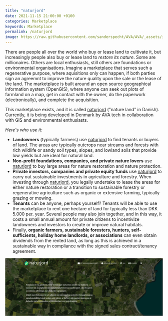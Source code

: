 ```yaml
---
title: "naturjord"
date: 2021-11-15 21:00:00 +0100
categories: Marketplace
keywords: Marketplace
permalink: /naturjord
image: https://raw.githubusercontent.com/sanderspecht/AVA/AVA/_assets/img/Naturjord.png
---
```

There are people all over the world who buy or lease land to cultivate it, but increasingly people also buy or lease land to *restore its nature*. Some are millionaires. Others are local enthusiasts, still others are foundations or environmental organisations. Imagine a marketplace that serves such a regenerative purpose, where aquisitions only can happen, if both parties sign an agreemnt to improve the nature quality upon the sale or the lease of the land. The marketplace is built around an open source geographical information system (OpenGIS), where anyone can seek out plots of farmland on a map, get in contact with the owner, do the paperwork (electronically), and complete the acquisition.

This marketplace exists, and it is called [naturjord](https://naturjord.dk/) ("nature land" in Danish). Currently, it is being developed in Denmark by AVA tech in collaboration with GIS and environmental enthusiasts.

*Here's who use it:*
* **Landowners** (typically farmers) use [naturjord](https://naturjord.dk/) to find tenants or buyers of land. The areas are typically outcrops near streams and forests with rich wildlife or sandy soil types, slopes, and lowland soils that provide low yields but are ideal for natural land.
* **Non-profit foundations, companies, and private nature lovers** use [naturjord](https://naturjord.dk/) to buy large areas for nature restoration and nature protection.
* **Private investors, companies and private equity funds** use [naturjord](https://naturjord.dk/) to carry out sustainable investments in agriculture and forestry. When investing through [naturjord](https://naturjord.dk/), you legally undertake to lease the areas for either nature restoration or a transition to sustainable forestry or regenerative agriculture such as organic or extensive farming, typically grazing or mowing.
* **Tenants** can be anyone, perhaps yourself? Tenants will be able to use the marketplace to rent one hectare of land for typically less than DKK 5.000 per. year. Several people may also join together, and in this way, it costs a small annual amount for private citizens to incentivize landowners and investors to create or improve natural habitats.
* Finally, **organic farmers, sustainable foresters, hunters, self-sufficients, holiday home landlords, or associations** can even obtain dividends from the rented land, as long as this is achieved in a sustainable way in compliance with the signed sales contract/tenancy agreement.

![Naturjord](https://raw.githubusercontent.com/sanderspecht/AVA/AVA/_assets/img/Naturjord.png)
